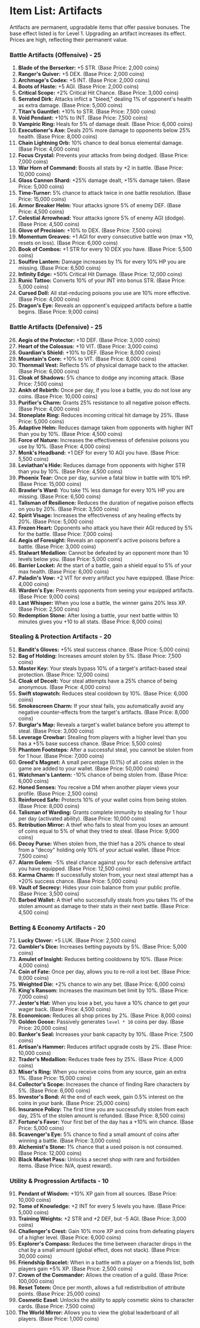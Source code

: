 # Item List: Artifacts

Artifacts are permanent, upgradable items that offer passive bonuses. The base effect listed is for Level 1. Upgrading an artifact increases its effect. Prices are high, reflecting their permanent value.

### Battle Artifacts (Offensive) - 25
1.  **Blade of the Berserker:** +5 STR. (Base Price: 2,000 coins)
2.  **Ranger's Quiver:** +5 DEX. (Base Price: 2,000 coins)
3.  **Archmage's Codex:** +5 INT. (Base Price: 2,000 coins)
4.  **Boots of Haste:** +5 AGI. (Base Price: 2,000 coins)
5.  **Critical Scope:** +2% Critical Hit Chance. (Base Price: 3,000 coins)
6.  **Serrated Dirk:** Attacks inflict a "bleed," dealing 1% of opponent's health as extra damage. (Base Price: 5,000 coins)
7.  **Titan's Gauntlet:** +10% to STR. (Base Price: 7,500 coins)
8.  **Void Pendant:** +10% to INT. (Base Price: 7,500 coins)
9.  **Vampiric Ring:** Heals for 5% of damage dealt. (Base Price: 6,000 coins)
10. **Executioner's Axe:** Deals 20% more damage to opponents below 25% health. (Base Price: 8,000 coins)
11. **Chain Lightning Orb:** 10% chance to deal bonus elemental damage. (Base Price: 4,000 coins)
12. **Focus Crystal:** Prevents your attacks from being dodged. (Base Price: 7,000 coins)
13. **War Horn of Command:** Boosts all stats by +2 in battle. (Base Price: 10,000 coins)
14. **Glass Cannon Shard:** +25% damage dealt, +15% damage taken. (Base Price: 5,000 coins)
15. **Time-Turner:** 5% chance to attack twice in one battle resolution. (Base Price: 15,000 coins)
16. **Armor Breaker Helm:** Your attacks ignore 5% of enemy DEF. (Base Price: 4,500 coins)
17. **Celestial Arrowhead:** Your attacks ignore 5% of enemy AGI (dodge). (Base Price: 4,500 coins)
18. **Glove of Precision:** +10% to DEX. (Base Price: 7,500 coins)
19. **Momentum Greaves:** +1 AGI for every consecutive battle won (max +10, resets on loss). (Base Price: 6,000 coins)
20. **Book of Combos:** +1 STR for every 10 DEX you have. (Base Price: 5,500 coins)
21. **Soulfire Lantern:** Damage increases by 1% for every 10% HP you are missing. (Base Price: 6,500 coins)
22. **Infinity Edge:** +50% Critical Hit Damage. (Base Price: 12,000 coins)
23. **Runic Tattoo:** Converts 10% of your INT into bonus STR. (Base Price: 5,000 coins)
24. **Cursed Doll:** All stat-reducing poisons you use are 10% more effective. (Base Price: 4,000 coins)
25. **Dragon's Eye:** Reveals an opponent's equipped artifacts before a battle begins. (Base Price: 9,000 coins)

### Battle Artifacts (Defensive) - 25
26. **Aegis of the Protector:** +10 DEF. (Base Price: 3,000 coins)
27. **Heart of the Colossus:** +10 VIT. (Base Price: 3,000 coins)
28. **Guardian's Shield:** +10% to DEF. (Base Price: 8,000 coins)
29. **Mountain's Core:** +10% to VIT. (Base Price: 8,000 coins)
30. **Thornmail Vest:** Reflects 5% of physical damage back to the attacker. (Base Price: 6,000 coins)
31. **Cloak of Shadows:** 5% chance to dodge any incoming attack. (Base Price: 7,500 coins)
32. **Ankh of Rebirth:** Once per day, if you lose a battle, you do not lose any coins. (Base Price: 10,000 coins)
33. **Purifier's Charm:** Grants 25% resistance to all negative poison effects. (Base Price: 4,000 coins)
34. **Stoneplate Ring:** Reduces incoming critical hit damage by 25%. (Base Price: 5,000 coins)
35. **Adaptive Helm:** Reduces damage taken from opponents with higher INT than you by 10%. (Base Price: 4,500 coins)
36. **Force of Nature:** Increases the effectiveness of defensive poisons you use by 10%. (Base Price: 4,000 coins)
37. **Monk's Headband:** +1 DEF for every 10 AGI you have. (Base Price: 5,500 coins)
38. **Leviathan's Hide:** Reduces damage from opponents with higher STR than you by 10%. (Base Price: 4,500 coins)
39. **Phoenix Tear:** Once per day, survive a fatal blow in battle with 10% HP. (Base Price: 15,000 coins)
40. **Brawler's Ward:** You take 1% less damage for every 10% HP you are missing. (Base Price: 6,500 coins)
41. **Talisman of Resilience:** Reduces the duration of negative poison effects on you by 20%. (Base Price: 3,500 coins)
42. **Spirit Visage:** Increases the effectiveness of any healing effects by 20%. (Base Price: 5,000 coins)
43. **Frozen Heart:** Opponents who attack you have their AGI reduced by 5% for the battle. (Base Price: 7,000 coins)
44. **Aegis of Foresight:** Reveals an opponent's active poisons before a battle. (Base Price: 3,000 coins)
45. **Stalwart Medallion:** Cannot be defeated by an opponent more than 10 levels below you. (Base Price: 5,000 coins)
46. **Barrier Locket:** At the start of a battle, gain a shield equal to 5% of your max health. (Base Price: 6,000 coins)
47. **Paladin's Vow:** +2 VIT for every artifact you have equipped. (Base Price: 4,000 coins)
48. **Warden's Eye:** Prevents opponents from seeing your equipped artifacts. (Base Price: 9,000 coins)
49. **Last Whisper:** When you lose a battle, the winner gains 20% less XP. (Base Price: 2,500 coins)
50. **Redemption Stone:** After losing a battle, your next battle within 10 minutes gives you +10 to all stats. (Base Price: 8,000 coins)

### Stealing & Protection Artifacts - 20
51. **Bandit's Gloves:** +5% steal success chance. (Base Price: 5,000 coins)
52. **Bag of Holding:** Increases amount stolen by 5%. (Base Price: 7,500 coins)
53. **Master Key:** Your steals bypass 10% of a target's artifact-based steal protection. (Base Price: 12,000 coins)
54. **Cloak of Deceit:** Your steal attempts have a 25% chance of being anonymous. (Base Price: 4,000 coins)
55. **Swift stopwatch:** Reduces steal cooldown by 10%. (Base Price: 6,000 coins)
56. **Smokescreen Charm:** If your steal fails, you automatically avoid any negative counter-effects from the target's artifacts. (Base Price: 8,000 coins)
57. **Burglar's Map:** Reveals a target's wallet balance before you attempt to steal. (Base Price: 3,000 coins)
58. **Leverage Crowbar:** Stealing from players with a higher level than you has a +5% base success chance. (Base Price: 5,500 coins)
59. **Phantom Footsteps:** After a successful steal, you cannot be stolen from for 1 hour. (Base Price: 7,000 coins)
60. **Greed's Magnet:** A small percentage (0.1%) of all coins stolen in the game are added to your wallet. (Base Price: 50,000 coins)
61. **Watchman's Lantern:** -10% chance of being stolen from. (Base Price: 6,000 coins)
62. **Honed Senses:** You receive a DM when another player views your profile. (Base Price: 2,500 coins)
63. **Reinforced Safe:** Protects 10% of your wallet coins from being stolen. (Base Price: 8,000 coins)
64. **Talisman of Warding:** Grants complete immunity to stealing for 1 hour per day (activated ability). (Base Price: 10,000 coins)
65. **Retribution Mirror:** A thief who fails to steal from you loses an amount of coins equal to 5% of what they tried to steal. (Base Price: 9,000 coins)
66. **Decoy Purse:** When stolen from, the thief has a 20% chance to steal from a "decoy" holding only 10% of your actual wallet. (Base Price: 7,500 coins)
67. **Alarm Golem:** -5% steal chance against you for each defensive artifact you have equipped. (Base Price: 12,500 coins)
68. **Karma Charm:** If successfully stolen from, your next steal attempt has a +20% success chance. (Base Price: 5,000 coins)
69. **Vault of Secrecy:** Hides your coin balance from your public profile. (Base Price: 3,500 coins)
70. **Barbed Wallet:** A thief who successfully steals from you takes 1% of the stolen amount as damage to their stats in their next battle. (Base Price: 4,500 coins)

### Betting & Economy Artifacts - 20
71. **Lucky Clover:** +5 LUK. (Base Price: 2,500 coins)
72. **Gambler's Dice:** Increases betting payouts by 5%. (Base Price: 5,000 coins)
73. **Amulet of Insight:** Reduces betting cooldowns by 10%. (Base Price: 4,000 coins)
74. **Coin of Fate:** Once per day, allows you to re-roll a lost bet. (Base Price: 9,000 coins)
75. **Weighted Die:** +2% chance to win any bet. (Base Price: 6,000 coins)
76. **King's Ransom:** Increases the maximum bet limit by 10%. (Base Price: 7,000 coins)
77. **Jester's Hat:** When you lose a bet, you have a 10% chance to get your wager back. (Base Price: 4,500 coins)
78. **Economicon:** Reduces all shop prices by 2%. (Base Price: 8,000 coins)
79. **Golden Goose:** Passively generates `level * 10` coins per day. (Base Price: 20,000 coins)
80. **Banker's Seal:** Increases your bank capacity by 10%. (Base Price: 7,500 coins)
81. **Artisan's Hammer:** Reduces artifact upgrade costs by 2%. (Base Price: 10,000 coins)
82. **Trader's Medallion:** Reduces trade fees by 25%. (Base Price: 4,000 coins)
83. **Miser's Ring:** When you receive coins from any source, gain an extra 1%. (Base Price: 15,000 coins)
84. **Collector's Scope:** Increases the chance of finding Rare characters by 5%. (Base Price: 6,000 coins)
85. **Investor's Bond:** At the end of each week, gain 0.5% interest on the coins in your bank. (Base Price: 25,000 coins)
86. **Insurance Policy:** The first time you are successfully stolen from each day, 25% of the stolen amount is refunded. (Base Price: 8,500 coins)
87. **Fortune's Favor:** Your first bet of the day has a +10% win chance. (Base Price: 5,000 coins)
88. **Scavenger's Eye:** 5% chance to find a small amount of coins after winning a battle. (Base Price: 3,000 coins)
89. **Alchemist's Stone:** 1% chance that a used poison is not consumed. (Base Price: 12,000 coins)
90. **Black Market Pass:** Unlocks a secret shop with rare and forbidden items. (Base Price: N/A, quest reward).

### Utility & Progression Artifacts - 10
91. **Pendant of Wisdom:** +10% XP gain from all sources. (Base Price: 10,000 coins)
92. **Tome of Knowledge:** +2 INT for every 5 levels you have. (Base Price: 5,000 coins)
93. **Training Weights:** +2 STR and +2 DEF, but -5 AGI. (Base Price: 3,000 coins)
94. **Challenger's Crest:** Gain 10% more XP and coins from defeating players of a higher level. (Base Price: 6,000 coins)
95. **Explorer's Compass:** Reduces the time between character drops in the chat by a small amount (global effect, does not stack). (Base Price: 30,000 coins)
96. **Friendship Bracelet:** When in a battle with a player on a friends list, both players gain +5% XP. (Base Price: 2,500 coins)
97. **Crown of the Commander:** Allows the creation of a guild. (Base Price: 100,000 coins)
98. **Reset Totem:** Once per month, allows a full redistribution of attribute points. (Base Price: 25,000 coins)
99. **Cosmetic Easel:** Unlocks the ability to apply cosmetic skins to character cards. (Base Price: 7,500 coins)
100. **The World Mirror:** Allows you to view the global leaderboard of all players. (Base Price: 1,000 coins)